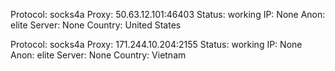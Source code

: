 Protocol: socks4a
Proxy: 50.63.12.101:46403
Status: working
IP: None
Anon: elite
Server: None
Country: United States

Protocol: socks4a
Proxy: 171.244.10.204:2155
Status: working
IP: None
Anon: elite
Server: None
Country: Vietnam

